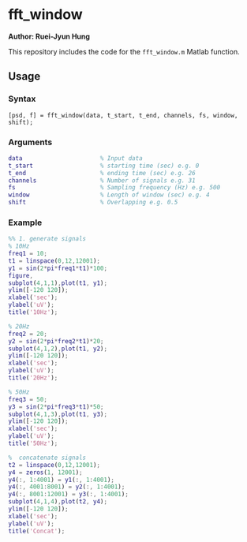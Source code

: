 # fft_window
**Author: Ruei-Jyun Hung**

This repository includes the code for the `fft_window.m` Matlab function.




## Usage

### Syntax
`[psd, f] = fft_window(data, t_start, t_end, channels, fs, window, shift);`

### Arguments

```matlab
data                      % Input data
t_start                   % starting time (sec) e.g. 0
t_end                     % ending time (sec) e.g. 26
channels                  % Number of signals e.g. 31
fs                        % Sampling frequency (Hz) e.g. 500
window                    % Length of window (sec) e.g. 4
shift                     % Overlapping e.g. 0.5
```


### Example
```matlab
%% 1. generate signals
% 10Hz
freq1 = 10;
t1 = linspace(0,12,12001);
y1 = sin(2*pi*freq1*t1)*100;
figure,
subplot(4,1,1),plot(t1, y1);
ylim([-120 120]);
xlabel('sec');
ylabel('uV');
title('10Hz');

% 20Hz
freq2 = 20;
y2 = sin(2*pi*freq2*t1)*20;
subplot(4,1,2),plot(t1, y2);
ylim([-120 120]);
xlabel('sec');
ylabel('uV');
title('20Hz');

% 50Hz
freq3 = 50;
y3 = sin(2*pi*freq3*t1)*50;
subplot(4,1,3),plot(t1, y3);
ylim([-120 120]);
xlabel('sec');
ylabel('uV');
title('50Hz');

%  concatenate signals
t2 = linspace(0,12,12001);
y4 = zeros(1, 12001);
y4(:, 1:4001) = y1(:, 1:4001);
y4(:, 4001:8001) = y2(:, 1:4001);
y4(:, 8001:12001) = y3(:, 1:4001);
subplot(4,1,4),plot(t2, y4);
ylim([-120 120]);
xlabel('sec');
ylabel('uV');
title('Concat');
```

